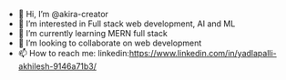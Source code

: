 - 👋 Hi, I’m @akira-creator
- 👀 I’m interested in Full stack web development, AI and ML
- 🌱 I’m currently learning MERN full stack 
- 💞️ I’m looking to collaborate on web development
- 📫 How to reach me: linkedin:https://www.linkedin.com/in/yadlapalli-akhilesh-9146a71b3/

<!---
akira-creator/akira-creator is a ✨ special ✨ repository because its `README.md` (this file) appears on your GitHub profile.
You can click the Preview link to take a look at your changes.
--->
